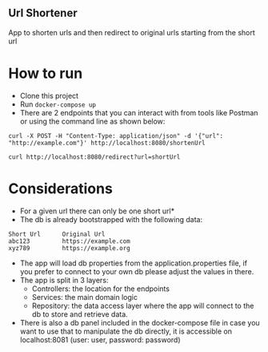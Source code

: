 ## Url Shortener

App to shorten urls and then redirect to original urls starting from the short url
# How to run

* Clone this project
* Run `docker-compose up`
* There are 2 endpoints that you can interact with from tools like Postman or using the command line as shown below:

```
curl -X POST -H "Content-Type: application/json" -d '{"url": "http://example.com"}' http://localhost:8080/shortenUrl
```

```
curl http://localhost:8080/redirect?url=shortUrl
```

# Considerations
* For a given url there can only be one short url* 
* The db is already bootstrapped with the following data:
```
Short Url      Original Url
abc123         https://example.com
xyz789         https://example.org
```
* The app will load db properties from the application.properties file, if you prefer to connect to your own db please adjust the values in there.
* The app is split in 3 layers:
  * Controllers: the location for the endpoints
  * Services: the main domain logic
  * Repository: the data access layer where the app will connect to the db to store and retrieve data.
* There is also a db panel included in the docker-compose file in case you want to use that to manipulate the db directly, it is accessible on localhost:8081 (user: user, password: password)
  